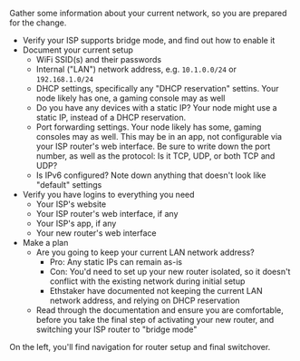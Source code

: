 Gather some information about your current network, so you are prepared for the change.

- Verify your ISP supports bridge mode, and find out how to enable it
- Document your current setup
    - WiFi SSID(s) and their passwords
    - Internal ("LAN") network address, e.g. `10.1.0.0/24` or `192.168.1.0/24`
    - DHCP settings, specifically any "DHCP reservation" settins. Your node likely has one,
a gaming console may as well
    - Do you have any devices with a static IP? Your node might use a static IP, instead
of a DHCP reservation.
    - Port forwarding settings. Your node likely has some, gaming consoles may as well. This
may be in an app, not configurable via your ISP router's web interface. Be sure to write down
the port number, as well as the protocol: Is it TCP, UDP, or both TCP and UDP?
    - Is IPv6 configured? Note down anything that doesn't look like "default" settings
- Verify you have logins to everything you need
    - Your ISP's website
    - Your ISP router's web interface, if any
    - Your ISP's app, if any
    - Your new router's web interface
- Make a plan
    - Are you going to keep your current LAN network address?
        - Pro: Any static IPs can remain as-is
        - Con: You'd need to set up your new router isolated, so it doesn't conflict with
the existing network during initial setup
        - Ethstaker have documented not keeping the current LAN network address, and relying
on DHCP reservation
    - Read through the documentation and ensure you are comfortable, before you take the
final step of activating your new router, and switching your ISP router to "bridge mode"

On the left, you'll find navigation for router setup and final switchover.
